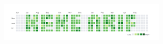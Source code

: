 [![Keke Arif](https://github.com/kekearif/kekearif/blob/master/cover.png)](https://www.kekearif.com)

